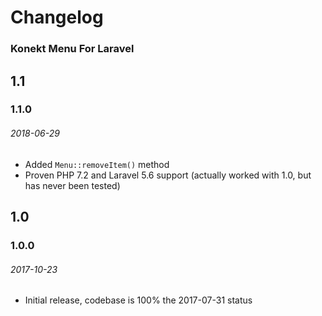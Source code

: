 # Changelog

### Konekt Menu For Laravel

## 1.1

### 1.1.0

###### 2018-06-29

- Added `Menu::removeItem()` method
- Proven PHP 7.2 and Laravel 5.6 support (actually worked with 1.0, but has never been tested)

## 1.0

### 1.0.0
###### 2017-10-23

- Initial release, codebase is 100% the 2017-07-31 status
